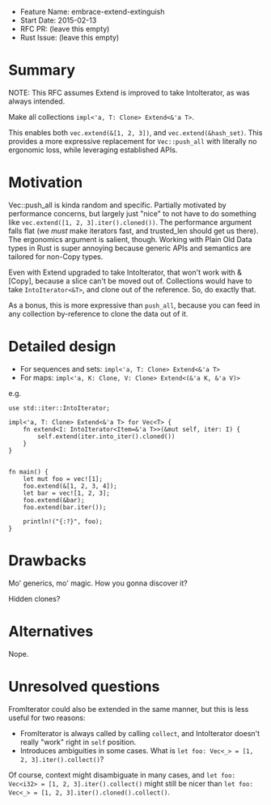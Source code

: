 - Feature Name: embrace-extend-extinguish
- Start Date: 2015-02-13
- RFC PR: (leave this empty)
- Rust Issue: (leave this empty)

# Summary

NOTE: This RFC assumes Extend is improved to take IntoIterator, as was always intended.

Make all collections `impl<'a, T: Clone> Extend<&'a T>`. 

This enables both `vec.extend(&[1, 2, 3])`, and `vec.extend(&hash_set)`. 
This provides a more expressive replacement for `Vec::push_all` with 
literally no ergonomic loss, while leveraging established APIs.

# Motivation

Vec::push_all is kinda random and specific. Partially motivated by performance concerns,
but largely just "nice" to not have to do something like
`vec.extend([1, 2, 3].iter().cloned())`. The performance argument falls flat
(we *must* make iterators fast, and trusted_len should get us there). The ergonomics
argument is salient, though. Working with Plain Old Data types in Rust is super annoying
because generic APIs and semantics are tailored for non-Copy types.

Even with Extend upgraded to take IntoIterator, that won't work with &[Copy],
because a slice can't be moved out of. Collections would have to take `IntoIterator<&T>`,
and clone out of the reference. So, do exactly that.

As a bonus, this is more expressive than `push_all`, because you can feed in any
collection by-reference to clone the data out of it.

# Detailed design

* For sequences and sets: `impl<'a, T: Clone> Extend<&'a T>`
* For maps: `impl<'a, K: Clone, V: Clone> Extend<(&'a K, &'a V)>`

e.g.

```
use std::iter::IntoIterator;

impl<'a, T: Clone> Extend<&'a T> for Vec<T> {
    fn extend<I: IntoIterator<Item=&'a T>>(&mut self, iter: I) {
        self.extend(iter.into_iter().cloned())
    }
}


fn main() {
    let mut foo = vec![1];
    foo.extend(&[1, 2, 3, 4]);
    let bar = vec![1, 2, 3];
    foo.extend(&bar);
    foo.extend(bar.iter());

    println!("{:?}", foo);
}
```

# Drawbacks

Mo' generics, mo' magic. How you gonna discover it?

Hidden clones?

# Alternatives

Nope.

# Unresolved questions

FromIterator could also be extended in the same manner, but this is less useful for
two reasons:

* FromIterator is always called by calling `collect`, and IntoIterator doesn't really
"work" right in `self` position.
* Introduces ambiguities in some cases. What is `let foo: Vec<_> = [1, 2, 3].iter().collect()`?

Of course, context might disambiguate in many cases, and
`let foo: Vec<i32> = [1, 2, 3].iter().collect()` might still be nicer than
`let foo: Vec<_> = [1, 2, 3].iter().cloned().collect()`.
